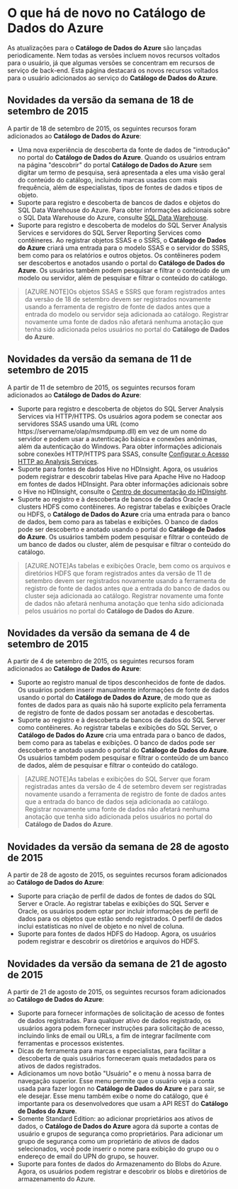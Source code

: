 <properties
   pageTitle="O que há de novo no Catálogo de Dados do Azure"
   description="Visão geral dos novos recursos na visualização do Catálogo de Dados do Azure."
   services="data-catalog"
   documentationCenter=""
   authors="steelanddata"
   manager="NA"
   editor=""
   tags=""/>
<tags
   ms.service="data-catalog"
   ms.devlang="NA"
   ms.topic="article"
   ms.tgt_pltfrm="NA"
   ms.workload="data-catalog"
   ms.date="09/11/2015"
   ms.author="maroche"/>

# O que há de novo no Catálogo de Dados do Azure

As atualizações para o **Catálogo de Dados do Azure** são lançadas periodicamente. Nem todas as versões incluem novos recursos voltados para o usuário, já que algumas versões se concentram em recursos de serviço de back-end. Esta página destacará os novos recursos voltados para o usuário adicionados ao serviço do **Catálogo de Dados do Azure**.

## Novidades da versão da semana de 18 de setembro de 2015

A partir de 18 de setembro de 2015, os seguintes recursos foram adicionados ao **Catálogo de Dados do Azure**:

- Uma nova experiência de descoberta da fonte de dados de "introdução" no portal do **Catálogo de Dados do Azure**. Quando os usuários entram na página "descobrir" do portal **Catálogo de Dados do Azure** sem digitar um termo de pesquisa, será apresentada a eles uma visão geral do conteúdo do catálogo, incluindo marcas usadas com mais frequência, além de especialistas, tipos de fontes de dados e tipos de objeto.
- Suporte para registro e descoberta de bancos de dados e objetos do SQL Data Warehouse do Azure. Para obter informações adicionais sobre o SQL Data Warehouse do Azure, consulte [SQL Data Warehouse](http://azure.microsoft.com/services/sql-data-warehouse/).
- Suporte para registro e descoberta de modelos do SQL Server Analysis Services e servidores do SQL Server Reporting Services como contêineres. Ao registrar objetos SSAS e o SSRS, o **Catálogo de Dados do Azure** criará uma entrada para o modelo SSAS e o servidor do SSRS, bem como para os relatórios e outros objetos. Os contêineres podem ser descobertos e anotados usando o portal do **Catálogo de Dados do Azure**. Os usuários também podem pesquisar e filtrar o conteúdo de um modelo ou servidor, além de pesquisar e filtrar o conteúdo do catálogo.

> [AZURE.NOTE]Os objetos SSAS e SSRS que foram registrados antes da versão de 18 de setembro devem ser registrados novamente usando a ferramenta de registro de fonte de dados antes que a entrada do modelo ou servidor seja adicionada ao catálogo. Registrar novamente uma fonte de dados não afetará nenhuma anotação que tenha sido adicionada pelos usuários no portal do **Catálogo de Dados do Azure**.

## Novidades da versão da semana de 11 de setembro de 2015

A partir de 11 de setembro de 2015, os seguintes recursos foram adicionados ao **Catálogo de Dados do Azure**:

- Suporte para registro e descoberta de objetos do SQL Server Analysis Services via HTTP/HTTPS. Os usuários agora podem se conectar aos servidores SSAS usando uma URL (como https://servername/olap/msmdpump.dll) em vez de um nome do servidor e podem usar a autenticação básica e conexões anônimas, além da autenticação do Windows. Para obter informações adicionais sobre conexões HTTP/HTTPS para SSAS, consulte [Configurar o Acesso HTTP ao Analysis Services](https://msdn.microsoft.com/library/gg492140.aspx).
- Suporte para fontes de dados Hive no HDInsight. Agora, os usuários podem registrar e descobrir tabelas Hive para Apache Hive no Hadoop em fontes de dados HDInsight. Para obter informações adicionais sobre o Hive no HDInsight, consulte o [Centro de documentação do HDInsight](../hdinsight-use-hive/).
- Suporte ao registro e à descoberta de bancos de dados Oracle e clusters HDFS como contêineres. Ao registrar tabelas e exibições Oracle ou HDFS, o **Catálogo de Dados do Azure** cria uma entrada para o banco de dados, bem como para as tabelas e exibições. O banco de dados pode ser descoberto e anotado usando o portal do **Catálogo de Dados do Azure**. Os usuários também podem pesquisar e filtrar o conteúdo de um banco de dados ou cluster, além de pesquisar e filtrar o conteúdo do catálogo.


> [AZURE.NOTE]As tabelas e exibições Oracle, bem como os arquivos e diretórios HDFS que foram registrados antes da versão de 11 de setembro devem ser registrados novamente usando a ferramenta de registro de fonte de dados antes que a entrada do banco de dados ou cluster seja adicionada ao catálogo. Registrar novamente uma fonte de dados não afetará nenhuma anotação que tenha sido adicionada pelos usuários no portal do **Catálogo de Dados do Azure**.

## Novidades da versão da semana de 4 de setembro de 2015

A partir de 4 de setembro de 2015, os seguintes recursos foram adicionados ao **Catálogo de Dados do Azure**:

- Suporte ao registro manual de tipos desconhecidos de fonte de dados. Os usuários podem inserir manualmente informações de fonte de dados usando o portal do **Catálogo de Dados do Azure**, de modo que as fontes de dados para as quais não há suporte explícito pela ferramenta de registro de fonte de dados possam ser anotadas e descobertas.
- Suporte ao registro e à descoberta de bancos de dados do SQL Server como contêineres. Ao registrar tabelas e exibições do SQL Server, o **Catálogo de Dados do Azure** cria uma entrada para o banco de dados, bem como para as tabelas e exibições. O banco de dados pode ser descoberto e anotado usando o portal do **Catálogo de Dados do Azure**. Os usuários também podem pesquisar e filtrar o conteúdo de um banco de dados, além de pesquisar e filtrar o conteúdo do catálogo.

> [AZURE.NOTE]As tabelas e exibições do SQL Server que foram registradas antes da versão de 4 de setembro devem ser registradas novamente usando a ferramenta de registro de fonte de dados antes que a entrada do banco de dados seja adicionada ao catálogo. Registrar novamente uma fonte de dados não afetará nenhuma anotação que tenha sido adicionada pelos usuários no portal do **Catálogo de Dados do Azure**.

## Novidades da versão da semana de 28 de agosto de 2015

A partir de 28 de agosto de 2015, os seguintes recursos foram adicionados ao **Catálogo de Dados do Azure**:

- Suporte para criação de perfil de dados de fontes de dados do SQL Server e Oracle. Ao registrar tabelas e exibições do SQL Server e Oracle, os usuários podem optar por incluir informações de perfil de dados para os objetos que estão sendo registrados. O perfil de dados inclui estatísticas no nível de objeto e no nível de coluna.
- Suporte para fontes de dados HDFS do Hadoop. Agora, os usuários podem registrar e descobrir os diretórios e arquivos do HDFS.

## Novidades da versão da semana de 21 de agosto de 2015

A partir de 21 de agosto de 2015, os seguintes recursos foram adicionados ao **Catálogo de Dados do Azure**:

- Suporte para fornecer informações de solicitação de acesso de fontes de dados registradas. Para qualquer ativo de dados registrado, os usuários agora podem fornecer instruções para solicitação de acesso, incluindo links de email ou URLs, a fim de integrar facilmente com ferramentas e processos existentes.
- Dicas de ferramenta para marcas e especialistas, para facilitar a descoberta de quais usuários forneceram quais metadados para os ativos de dados registrados.
- Adicionamos um novo botão "Usuário" e o menu à nossa barra de navegação superior. Esse menu permite que o usuário veja a conta usada para fazer logon no **Catálogo de Dados do Azure** e para sair, se ele desejar. Esse menu também exibe o nome do catálogo, que é importante para os desenvolvedores que usam a API REST do **Catálogo de Dados do Azure**.
- Somente Standard Edition: ao adicionar proprietários aos ativos de dados, o **Catálogo de Dados do Azure** agora dá suporte a contas de usuário e grupos de segurança como proprietários. Para adicionar um grupo de segurança como um proprietário de ativos de dados selecionados, você pode inserir o nome para exibição do grupo ou o endereço de email do UPN do grupo, se houver.
- Suporte para fontes de dados do Armazenamento do Blobs do Azure. Agora, os usuários podem registrar e descobrir os blobs e diretórios de armazenamento do Azure.

<!---HONumber=Sept15_HO4-->